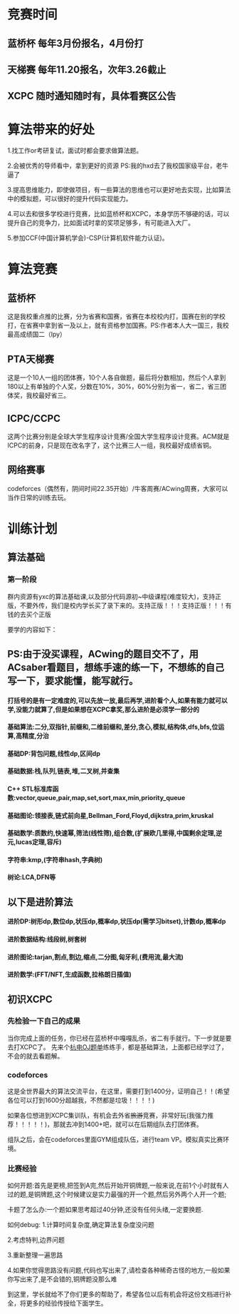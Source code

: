 # 竞赛时间
## 蓝桥杯 每年3月份报名，4月份打
## 天梯赛 每年11.20报名，次年3.26截止
## XCPC 随时通知随时有，具体看赛区公告

# 算法带来的好处

1.找工作or考研复试，面试时都会要求做算法题。

2.会被优秀的导师看中，拿到更好的资源 PS:我的hxd去了我校国家级平台，老牛逼了

3.提高思维能力，即使做项目，有一些算法的思维也可以更好地去实现，比如算法中的模拟题，可以很好的提升代码实现能力。

4.可以去和很多学校进行竞赛，比如蓝桥杯和XCPC，本身学历不够硬的话，可以提升自己的竞争力，比如面试时拿的奖项足够多，有可能进入大厂。

5.参加CCF(中国计算机学会)-CSP(计算机软件能力认证)。 

# 算法竞赛
## 蓝桥杯
这是我校重点推的比赛，分为省赛和国赛，省赛在本校校内打，国赛在别的学校打，在省赛中拿到省一及以上，就有资格参加国赛。PS:作者本人大一国三，我校最高成绩国二（lpy）

## PTA天梯赛
这是一个10人一组的团体赛，10个人各自做题，最后将分数相加，然后个人拿到180以上有单独的个人奖，分数在10%，30%，60%分别为省一，省二，省三团体奖，我校最好省三。

## ICPC/CCPC
这两个比赛分别是全球大学生程序设计竞赛/全国大学生程序设计竞赛。ACM就是ICPC的前身，只是现在改名字了，这个比赛三人一组，我校最好成绩省铜。

## 网络赛事
codeforces（偶然有，阴间时间22.35开始）/牛客周赛/ACwing周赛，大家可以当作日常的训练去玩。

# 训练计划
## 算法基础
### 第一阶段
群内资源有yxc的算法基础课,以及部分代码源初~中级课程(难度较大)，支持正版，不要外传，我们是校内学长买了录下来的。支持正版！！！支持正版！！！有钱的去买个正版


要学的内容如下：
## PS:由于没买课程，ACwing的题目交不了，用ACsaber看题目，想练手速的练一下，不想练的自己写一下，要求能懂，能写就行。

#### 打括号的是有一定难度的,可以先放一放,最后再学,进阶看个人,如果有能力就可以学,没能力就算了,但是如果想在XCPC拿奖,那么进阶是必须学一部分的

#### 基础算法:二分,双指针,前缀和,二维前缀和,差分,贪心,模拟,结构体,dfs,bfs,位运算,高精度,分治

#### 基础DP:背包问题,线性dp,区间dp

#### 基础数据:栈,队列,链表,堆,二叉树,并查集

#### C++ STL标准库函数:vector,queue,pair,map,set,sort,max,min,priority_queue

#### 基础图论:领接表,链式前向星,Bellman_Ford,Floyd,dijkstra,prim,kruskal

#### 基础数学:质数约,快速幂,筛法(线性筛),组合数,(扩展欧几里得,中国剩余定理,逆元,lucas定理,容斥)

#### 字符串:kmp,(字符串hash,字典树)

#### 树论:LCA,DFN等

## 以下是进阶算法

#### 进阶DP:树形dp,数位dp,状压dp,概率dp,状压dp(需学习bitset),计数dp,概率dp

#### 进阶数据结构:线段树,树套树

#### 进阶图论:tarjan,割点,割边,缩点,二分图,匈牙利,(费用流,最大流)

#### 进阶数学:(FFT/NFT,生成函数,拉格朗日插值)




## 初识XCPC
### 先检验一下自己的成果
当你完成上面的任务，你已经在蓝桥杯中嘎嘎乱杀，省二有手就行。下一步就是要去打XCPC了。
先来个[杭电OJ题单](http://acm.hdu.edu.cn/game/entry/problem/list.php?chapterid=1&sectionid=3)练练手，都是基础算法，上面都已经学过了，不会的就去看题解。

### codeforces
这是全世界最大的算法交流平台，在这里，需要打到1400分，证明自己！！(希望各位可以打到1600分超越我，不然都是垃圾！！！！)

如果各位想进到XCPC集训队，有机会去外省~~旅游~~竞赛，非常好玩(我强力推荐！！！！！)，那就去冲到1400+吧，就可以在后期组队去打团体赛。

组队之后，会在codeforces里面GYM组成队伍，进行team VP。模拟真实比赛环境。

### 比赛经验
如何开题:首先是更榜,把签到A完,然后开始开铜牌题,一般来说,在前1个小时就有人过的题,是铜牌题,这个时候建议是实力最强的开一个题,然后另外两个人开一个题;

卡题了怎么办:一个题如果思考超过40分钟,还没有任何头绪,一定要换题.

如何debug:
1.计算时间复杂度,确定算法复杂度没问题

2.考虑特判,边界问题

3.重新整理一遍思路

4.如果你觉得思路没有问题,代码也写出来了,请检查各种稀奇古怪的地方,一般如果你写出来了,是不会错的,铜牌题没那么难


到这里，学长就给不了你们更多的帮助了，希望各位以后有机会将这份文档进行补全，将更多的经验传授给下面学生。


